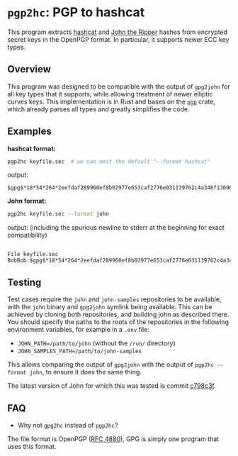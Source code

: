# `pgp2hc`: PGP to hashcat

This program extracts [hashcat](https://hashcat.net/hashcat/) and [John the Ripper](https://www.openwall.com/john/) hashes from encrypted secret keys in the OpenPGP format.
In particular, it supports newer ECC key types.

## Overview

This program was designed to be compatible with the output of `gpg2john` for all key types that it supports,
while allowing treatment of newer elliptic curves keys.
This implementation is in Rust and bases on the [`pgp`](https://docs.rs/pgp) crate,
which already parses all types and greatly simplifies the code.

## Examples

**hashcat format:**
```bash
pgp2hc keyfile.sec  # we can omit the default "--format hashcat"
```
output:
```
$gpg$*18*54*264*2eefdaf289960ef8b02977e653caf2776e031139762c4a346f13606449cffb2bb531760d2c1f9982dadec5e0521074fd38739225eb6e*3*254*2*7*16*1a1d80158008a96949dd9d26bdb0f9c7*65011712*0154f0be62105c3d
```

**John format:**
```bash
pgp2hc keyfile.sec --format john
```
output: (including the spurious newline to stderr at the beginning for exact compatibility)
```

File keyfile.sec
BobBob:$gpg$*18*54*264*2eefdaf289960ef8b02977e653caf2776e031139762c4a346f13606449cffb2bb531760d2c1f9982dadec5e0521074fd38739225eb6e*3*254*2*7*16*1a1d80158008a96949dd9d26bdb0f9c7*65011712*0154f0be62105c3d:::BobBob::keyfile.sec
```

## Testing

Test cases require the `john` and `john-samples` repositories to be available, with the `john` binary and `gpg2john` symlink being available.
This can be achieved by cloning both repositories, and building john as described there.
You should specify the paths to the roots of the repositories in the following environment variables, for example in a `.env` file:

- `JOHN_PATH=/path/to/john`  (without the `/run/` directory)
- `JOHN_SAMPLES_PATH=/path/to/john-samples`

This allows comparing the output of `gpg2john` with the output of `pgp2hc --format john`,
to ensure it does the same thing.

The latest version of John for which this was tested is commit [c798c3f](https://github.com/openwall/john/commit/c798c3f39215f6e08c67677eb9b79f65cfe08e40).

## FAQ

- Why not `gpg2hc` instead of `pgp2hc`?

The file format is OpenPGP ([RFC 4880](https://www.rfc-editor.org/rfc/rfc4880.html)), GPG is simply one program that uses this format.
